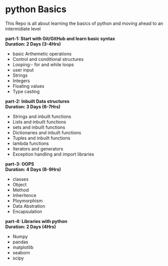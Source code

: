 # python Basics 
This Repo is all about learning the basics of python and moving ahead to an intermidiate level 

 **part-1: Start with Git/GitHub and learn basic syntax <br/>
	Duration: 2 Days (3-4Hrs) <br />**
 - basic Arthemetic operations 
 - Control and conditional structures 
 - Looping:- for and while loops 
 - user input 
 - Strings 
 - Integers 
 - Floating values 
 - Type casting 
      
**part-2: Inbuilt Data structures <br/>
	Duration: 3 Days (6-7Hrs) <br/>**
- Strings and inbuilt functions 
- Lists and inbuilt functions 
- sets and inbuilt functions 
- Dictionaries and inbuilt functions 
- Tuples and inbuilt functions 
- lambda functions 
- Iterators and generators 
- Exception handling and import libraries 
     

**part-3: OOPS <br/>
	Duration: 4 Days (8-9Hrs) <br/>**
- classes 
- Object 
- Method 
- Inheritence 
- Ploymorphism 
- Data Abstration
- Encapsulation  

**part-4: Libraries with python <br/>
	Duration: 2 Days (4Hrs) <br/>**
- Numpy
- pandas
- matplotlib	
- seaborn 
- scipy  

